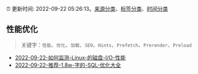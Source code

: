 :alarm_clock: 更新时间: 2022-09-22 05:26:13。[来源分类](../README.md)、[标签分类](../TAGS.md)、[时间分类](../TIMELINE.md)

## 性能优化


> 关键字：`性能`、`优化`、`加载`、`SEO`、`Hints`、`Prefetch`、`Prerender`、`Preload`



- [2022-09-22-如何监测-Linux-的磁盘-I/O-性能](https://toutiao.io/k/gh30o0i) 
- [2022-09-22-推荐-1.8w-字的-SQL-优化大全](https://toutiao.io/k/tz7p6nl) 